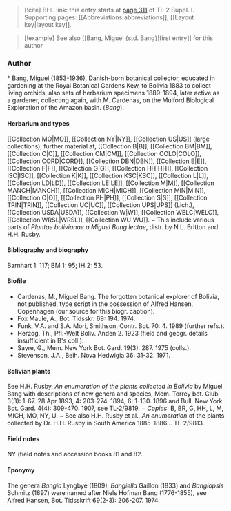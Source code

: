 > [!cite] BHL link: this entry starts at [page 311](https://www.biodiversitylibrary.org/item/103858#page/323/mode/1up) of TL-2 Suppl. I.
> Supporting pages: [[Abbreviations|abbreviations]], [[Layout key|layout key]].

> [!example] See also [[Bang, Miguel {std. Bang}|first entry]] for this author

### Author

\* Bang, Miguel (1853-1936), Danish-born botanical collector, educated in gardening at the Royal Botanical Gardens Kew, to Bolivia 1883 to collect living orchids, also sets of herbarium specimens 1889-1894, later active as a gardener, collecting again, with M. Cardenas, on the Mulford Biological Exploration of the Amazon basin. (*Bang*).

#### Herbarium and types

[[Collection MO|MO]], [[Collection NY|NY]], [[Collection US|US]] (large collections), further material at, [[Collection B|B]], [[Collection BM|BM]], [[Collection C|C]], [[Collection CM|CM]], [[Collection COLO|COLO]], [[Collection CORD|CORD]], [[Collection DBN|DBN]], [[Collection E|E]], [[Collection F|F]], [[Collection G|G]], [[Collection HH|HH]], [[Collection ISC|ISC]], [[Collection K|K]], [[Collection KSC|KSC]], [[Collection L|L]], [[Collection LD|LD]], [[Collection LE|LE]], [[Collection M|M]], [[Collection MANCH|MANCH]], [[Collection MICH|MICH]], [[Collection MIN|MIN]], [[Collection O|O]], [[Collection PH|PH]], [[Collection S|S]], [[Collection TRIN|TRIN]], [[Collection UC|UC]], [[Collection UPS|UPS]] (Lich.), [[Collection USDA|USDA]], [[Collection W|W]], [[Collection WELC|WELC]], [[Collection WRSL|WRSL]], [[Collection WU|WU]]. − This include various parts of *Plantae bolivianae a Miguel Bang lectae*, distr. by N.L. Britton and H.H. Rusby.

#### Bibliography and biography

Barnhart 1: 117; BM 1: 95; IH 2: 53.

#### Biofile

- Cardenas, M., Miguel Bang. The forgotten botanical explorer of Bolivia, not published, type script in the possession of Alfred Hansen, Copenhagen (our source for this biogr. caption).
- Fox Maule, A., Bot. Tidsskr. 69: 194. 1974.
- Funk, V.A. and S.A. Mori, Smithson. Contr. Bot. 70: 4. 1989 (further refs.).
- Herzog, Th., Pfl.-Welt Boliv. Anden 2. 1923 (field and geogr. details insufficient in B's coll.).
- Sayre, G., Mem. New York Bot. Gard. 19(3): 287. 1975 (colls.).
- Stevenson, J.A., Beih. Nova Hedwigia 36: 31-32. 1971.

#### Bolivian plants

See H.H. Rusby, *An enumeration of the plants collected in Bolivia* by Miguel Bang with descriptions of new genera and species, Mem. Torrey bot. Club 3(3): 1-67. 28 Apr 1893, 4: 203-274. 1894, 6: 1-130. 1896 and Bull. New York Bot. Gard. 4(4): 309-470. 1907, see TL-2/9819. − *Copies*: B, BR, G, HH, L, M, MICH, MO, NY, U. − See also H.H. Rusby et al., *An enumeration* of the plants collected by Dr. H.H. Rusby in South America 1885-1886... TL-2/9813.

#### Field notes

NY (field notes and accession books 81 and 82.

#### Eponymy

The genera *Bangia* Lyngbye (1809), *Bangiella* Gaillon (1833) and *Bangiopsis* Schmitz (1897) were named after Niels Hofman Bang (1776-1855), see Alfred Hansen, Bot. Tidsskrift 69(2-3): 206-207. 1974.

